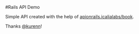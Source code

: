 #Rails API Demo

Simple API created with the help of [apionrails.icalialabs/book](http://apionrails.icalialabs/book).

Thanks [@kurenn](http://github.com/kurenn)! 
